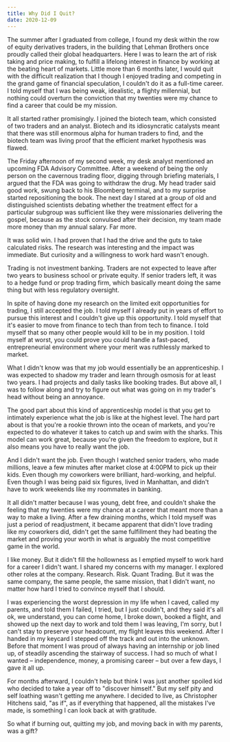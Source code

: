 ```yaml
---
title: Why Did I Quit?
date: 2020-12-09
---
```


The summer after I graduated from college, I found my desk within the row of equity derivatives traders, in the building that Lehman Brothers once proudly called their global headquarters. Here I was to learn the art of risk taking and price making, to fulfill a lifelong interest in finance by working at the beating heart of markets. Little more than 6 months later, I would quit with the difficult realization that I though I enjoyed trading and competing in the grand game of financial speculation, I couldn't do it as a full-time career. I told myself that I was being weak, idealistic, a flighty millennial, but nothing could overturn the conviction that my twenties were my chance to find a career that could be my mission.

It all started rather promisingly. I joined the biotech team, which consisted of two traders and an analyst. Biotech and its idiosyncratic catalysts meant that there was still enormous alpha for human traders to find, and the biotech team was living proof that the efficient market hypothesis was flawed.

The Friday afternoon of my second week, my desk analyst mentioned an upcoming FDA Advisory Committee. After a weekend of being the only person on the cavernous trading floor, digging through briefing materials, I argued that the FDA was going to withdraw the drug. My head trader said good work, swung back to his Bloomberg terminal, and to my surprise started repositioning the book. The next day I stared at a group of old and distinguished scientists debating whether the treatment effect for a particular subgroup was sufficient like they were missionaries delivering the gospel, because as the stock convulsed after their decision, my team made more money than my annual salary. Far more.

It was solid win. I had proven that I had the drive and the guts to take calculated risks. The research was interesting and the impact was immediate. But curiosity and a willingness to work hard wasn't enough.

Trading is not investment banking. Traders are not expected to leave after two years to business school or private equity. If senior traders left, it was to a hedge fund or prop trading firm, which basically meant doing the same thing but with less regulatory oversight. 

In spite of having done my research on the limited exit opportunities for trading, I still accepted the job. I told myself I already put in years of effort to pursue this interest and I couldn't give up this opportunity. I told myself that it's easier to move from finance to tech than from tech to finance. I told myself that so many other people would kill to be in my position. I told myself at worst, you could prove you could handle a fast-paced, entrepreneurial environment where your merit was ruthlessly marked to market.

What I didn't know was that my job would essentially be an apprenticeship. I was expected to shadow my trader and learn through osmosis for at least two years. I had projects and daily tasks like booking trades. But above all, I was to follow along and try to figure out what was going on in my trader's head without being an annoyance.

The good part about this kind of apprenticeship model is that you get to intimately experience what the job is like at the highest level. The hard part about is that you're a rookie thrown into the ocean of markets, and you're expected to do whatever it takes to catch up and swim with the sharks. This model can work great, because you're given the freedom to explore, but it also means you have to really want the job. 

And I didn't want the job. Even though I watched senior traders, who made millions, leave a few minutes after market close at 4:00PM to pick up their kids. Even though my coworkers were brilliant, hard-working, and helpful. Even though I was being paid six figures, lived in Manhattan, and didn't have to work weekends like my roommates in banking. 

It all didn't matter because I was young, debt free, and couldn't shake the feeling that my twenties were my chance at a career that meant more than a way to make a living. After a few draining months, which I told myself was just a period of readjustment, it became apparent that didn't love trading like my coworkers did, didn't get the same fulfillment they had beating the market and proving your worth in what is arguably the most competitive game in the world.

I like money. But it didn't fill the hollowness as I emptied myself to work hard for a career I didn't want. I shared my concerns with my manager. I explored other roles at the company. Research. Risk. Quant Trading. But it was the same company, the same people, the same mission, that I didn't want, no matter how hard I tried to convince myself that I should.

I was experiencing the worst depression in my life when I caved, called my parents, and told them I failed, I tried, but I just couldn't, and they said it's all ok, we understand, you can come home, I broke down, booked a flight, and showed up the next day to work and told them I was leaving, I'm sorry, but I can't stay to preserve your headcount, my flight leaves this weekend. After I handed in my keycard I stepped off the track and out into the unknown. Before that moment I was proud of always having an internship or job lined up, of steadily ascending the stairway of success. I had so much of what I wanted – independence, money, a promising career – but over a few days, I gave it all up.

For months afterward, I couldn't help but think I was just another spoiled kid who decided to take a year off to "discover himself." But my self pity and self loathing wasn't getting me anywhere. I decided to live, as Christopher Hitchens said, "as if", as if everything that happened, all the mistakes I've made, is something I can look back at with gratitude.

So what if burning out, quitting my job, and moving back in with my parents, was a gift?